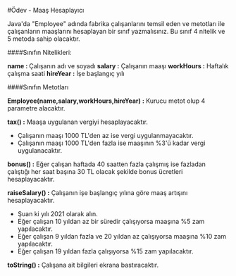 #Ödev - Maaş Hesaplayıcı

Java'da "Employee" adında fabrika çalışanlarını temsil eden ve metotları ile çalışanların maaşlarını hesaplayan
bir sınıf yazmalısınız. Bu sınıf 4 nitelik ve 5 metoda sahip olacaktır.

####Sınıfın Nitelikleri:

<b>name : </b> Çalışanın adı ve soyadı
<b>salary  :</b> Çalışanın maaşı
<b>workHours :</b> Haftalık çalışma saati
<b>hireYear :</b> İşe başlangıç yılı

####Sınıfın Metotları

<b>Employee(name,salary,workHours,hireYear) :</b> Kurucu metot olup 4 parametre alacaktır.

<b>tax() :</b> Maaşa uygulanan vergiyi hesaplayacaktır.
 - Çalışanın maaşı 1000 TL'den az ise vergi uygulanmayacaktır.
 - Çalışanın maaşı 1000 TL'den fazla ise maaşının %3'ü kadar vergi uygulanacaktır.

<b>bonus() :</b> Eğer çalışan haftada 40 saatten fazla çalışmış ise fazladan çalıştığı her saat başına 30 TL olacak şekilde bonus ücretleri hesaplayacaktır.

<b>raiseSalary() :</b> Çalışanın işe başlangıç yılına göre maaş artışını hesaplayacaktır. 
 - Şuan ki yılı 2021 olarak alın.
 - Eğer çalışan 10 yıldan az bir süredir çalışıyorsa maaşına %5 zam yapılacaktır.
 - Eğer çalışan 9 yıldan fazla ve 20 yıldan az çalışıyorsa maaşına %10 zam yapılacaktır.
 - Eğer çalışan 19 yıldan fazla çalışıyorsa %15 zam yapılacaktır.

<b>toString() :</b> Çalışana ait bilgileri ekrana bastıracaktır.